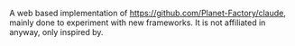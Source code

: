 A web based implementation of https://github.com/Planet-Factory/claude, mainly done to experiment with new frameworks. It is not affiliated in anyway, only inspired by.
